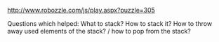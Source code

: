 http://www.robozzle.com/js/play.aspx?puzzle=305

Questions which helped:
What to stack?
How to stack it?
How to throw away used elements of the stack? / how to pop from the stack?
